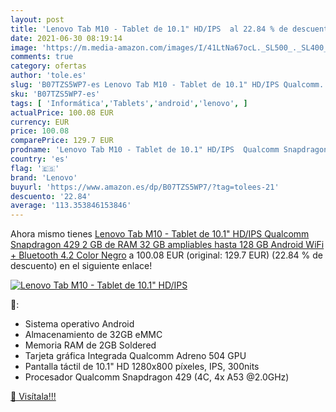 ```yaml
---
layout: post
title: 'Lenovo Tab M10 - Tablet de 10.1" HD/IPS  al 22.84 % de descuento'
date: 2021-06-30 08:19:14
image: 'https://m.media-amazon.com/images/I/41LtNa67ocL._SL500_._SL400_.jpg'
comments: true
category: ofertas
author: 'tole.es'
slug: 'B07TZS5WP7-es Lenovo Tab M10 - Tablet de 10.1" HD/IPS Qualcomm...'
sku: 'B07TZS5WP7-es'
tags: [ 'Informática','Tablets','android','lenovo', ]
actualPrice: 100.08 EUR
currency: EUR
price: 100.08
comparePrice: 129.7 EUR
prodname: 'Lenovo Tab M10 - Tablet de 10.1" HD/IPS  Qualcomm Snapdragon 429  2 GB de RAM  32 GB ampliables hasta 128 GB  Android  WiFi + Bluetooth 4.2   Color Negro'
country: 'es'
flag: '🇪🇸'
brand: 'Lenovo'
buyurl: 'https://www.amazon.es/dp/B07TZS5WP7/?tag=tolees-21'
descuento: '22.84'
average: '113.353846153846'
---
```


Ahora mismo tienes [Lenovo Tab M10 - Tablet de 10.1" HD/IPS  Qualcomm Snapdragon 429  2 GB de RAM  32 GB ampliables hasta 128 GB  Android  WiFi + Bluetooth 4.2   Color Negro](https://www.amazon.es/dp/B07TZS5WP7/?tag=tolees-21) a 100.08 EUR (original: 129.7 EUR) (22.84 %  de descuento) en el siguiente enlace!

[![Lenovo Tab M10 - Tablet de 10.1" HD/IPS ](https://m.media-amazon.com/images/I/41LtNa67ocL._SL500_._SL400_.jpg)](https://www.amazon.es/dp/B07TZS5WP7/?tag=tolees-21)

🔎:

- Sistema operativo Android
- Almacenamiento de 32GB eMMC
- Memoria RAM de 2GB Soldered
- Tarjeta gráfica Integrada Qualcomm Adreno 504 GPU
- Pantalla táctil de 10.1" HD 1280x800 píxeles, IPS, 300nits
- Procesador Qualcomm Snapdragon 429 (4C, 4x A53 @2.0GHz)

[🛒 Visítala!!!](https://www.amazon.es/dp/B07TZS5WP7/?tag=tolees-21)
